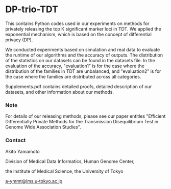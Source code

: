 # DP-trio-TDT
This contains Python codes used in our experiments on methods for privately releasing the top K significant marker loci in TDT. 
We applied the exponential mechanism, which is based on the concept of differential privacy (DP). 

We conducted experiments based on simulation and real data to evaluate the runtime of our algorithms and the accuracy of outputs. 
The distribution of the statistics on our datasets can be found in the datasets file. 
In the evaluation of the accuracy, "evaluation1" is for the case where the distribution of the families in TDT are unbalanced, 
and "evaluation2" is for the case where the families are distributed across all categories. 

Supplements.pdf contains detailed proofs, detailed description of our datasets, and other information about our methods.

### Note
For details of our releasing methods, please see our paper entitles "Efficient Differentially Private Methods for the Transmission Disequilibrium Test in Genome Wide Association Studies".

### Contact
Akito Yamamoto

Division of Medical Data Informatics, Human Genome Center,

the Institute of Medical Science, the University of Tokyo

a-ymmt@ims.u-tokyo.ac.jp

